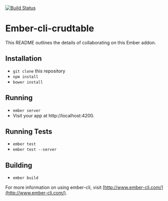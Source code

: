 
[![Build Status](https://travis-ci.org/gerard2p/ember-cli-crudtable.svg?branch=master)](https://travis-ci.org/gerard2p/ember-cli-crudtable)

# Ember-cli-crudtable

This README outlines the details of collaborating on this Ember addon.

## Installation

* `git clone` this repository
* `npm install`
* `bower install`

## Running

* `ember server`
* Visit your app at http://localhost:4200.

## Running Tests

* `ember test`
* `ember test --server`

## Building

* `ember build`

For more information on using ember-cli, visit [http://www.ember-cli.com/](http://www.ember-cli.com/).

